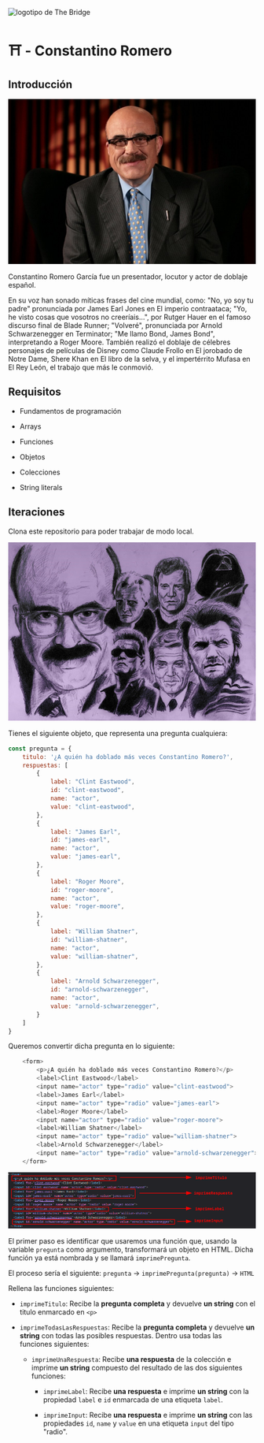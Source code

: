 ![logotipo de The Bridge](https://user-images.githubusercontent.com/27650532/77754601-e8365180-702b-11ea-8bed-5bc14a43f869.png "logotipo de The Bridge")

# :shinto_shrine: - Constantino Romero #

## Introducción ##

![](constantino.jpg)

Constantino Romero García fue un presentador, locutor y actor de doblaje español.

En su voz han sonado míticas frases del cine mundial, como: "No, yo soy tu padre" pronunciada por James Earl Jones en El imperio contraataca; "Yo, he visto cosas que vosotros no creeríais...", por Rutger Hauer en el famoso discurso final de Blade Runner; "Volveré", pronunciada por Arnold Schwarzenegger en Terminator; "Me llamo Bond, James Bond", interpretando a Roger Moore. También realizó el doblaje de célebres personajes de películas de Disney como Claude Frollo en El jorobado de Notre Dame, Shere Khan en El libro de la selva, y el impertérrito Mufasa en El Rey León, el trabajo que más le conmovió.

## Requisitos ##

- Fundamentos de programación

- Arrays

- Funciones

- Objetos

- Colecciones

- String literals

## Iteraciones ##

Clona este repositorio para poder trabajar de modo local.

![](homenaje.jpg)

Tienes el siguiente objeto, que representa una pregunta cualquiera:

```javascript
const pregunta = {
    titulo: '¿A quién ha doblado más veces Constantino Romero?',
    respuestas: [
        {
            label: "Clint Eastwood",
            id: "clint-eastwood",
            name: "actor",
            value: "clint-eastwood",
        },
        {
            label: "James Earl",
            id: "james-earl",
            name: "actor",
            value: "james-earl",
        },
        {
            label: "Roger Moore",
            id: "roger-moore",
            name: "actor",
            value: "roger-moore",
        },
        {
            label: "William Shatner",
            id: "william-shatner",
            name: "actor",
            value: "william-shatner",
        },
        {
            label: "Arnold Schwarzenegger",
            id: "arnold-schwarzenegger",
            name: "actor",
            value: "arnold-schwarzenegger",
        }
    ]
}
```

Queremos convertir dicha pregunta en lo siguiente:

```javascript
    <form>
        <p>¿A quién ha doblado más veces Constantino Romero?</p>
        <label>Clint Eastwood</label>
        <input name="actor" type="radio" value="clint-eastwood">
        <label>James Earl</label>
        <input name="actor" type="radio" value="james-earl">
        <label>Roger Moore</label>
        <input name="actor" type="radio" value="roger-moore">
        <label>William Shatner</label>
        <input name="actor" type="radio" value="william-shatner">
        <label>Arnold Schwarzenegger</label>
        <input name="actor" type="radio" value="arnold-schwarzenegger">
    </form>
```

![](funciones.png)

El primer paso es identificar que usaremos una función que, usando la variable `pregunta` como argumento, transformará un objeto en HTML. Dicha función ya está nombrada y se llamará `imprimePregunta`.

El proceso sería el siguiente: `pregunta` -> `imprimePregunta(pregunta)` -> `HTML`

Rellena las funciones siguientes:

- `imprimeTitulo`: Recibe la **pregunta completa** y devuelve **un string** con el titulo enmarcado en `<p>`

- `imprimeTodasLasRespuestas`: Recibe la **pregunta completa** y devuelve **un string** con todas las posibles respuestas. Dentro usa todas las funciones siguientes:

  - `imprimeUnaRespuesta`: Recibe **una respuesta** de la colección e imprime **un string** compuesto del resultado de las dos siguientes funciones:

    - `imprimeLabel`: Recibe **una respuesta** e imprime **un string** con la propiedad `label` e `id` enmarcada de una etiqueta `label`.

    - `imprimeInput`: Recibe **una respuesta** e imprime **un string** con las propiedades `id`, `name` y `value` en una etiqueta `input` del tipo "radio".
